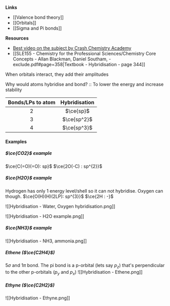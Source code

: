 **Links**
- [[Valence bond theory]] 
- [[Orbitals]] 
- [[Sigma and Pi bonds]] 

**Resources**
- [Best video on the subject by Crash Chemistry Academy](https://www.youtube.com/watch?v=vHXViZTxLXo)
- [[SLE155 - Chemistry for the Professional Sciences/Chemistry Core Concepts - Allan Blackman, Daniel Southam, -exclude.pdf#page=358|Textbook - Hybridisation - page 344]]

When orbitals interact, they add their amplitudes

Why would atoms hybridise and bond? :: To lower the energy and increase stability

| Bonds/LPs to atom | Hybridisation |
| :--: | :--: |
| 2 | $\ce{sp}$ |
| 3 | $\ce{sp^2}$ |
| 4 | $\ce{sp^3}$ |

#### Examples
##### $\ce{CO2}$ example
$\ce{C(=O)(=O): sp}$
$\ce{2O(-C) : sp^{2}}$

##### $\ce{H2O}$ example
Hydrogen has only 1 energy level/shell so it can not hybridise.
Oxygen can though.
$\ce{O(H)(H)(2LP): sp^{3}}$
$\ce{2H : -}$

![[Hybridisation - Water, Oxygen hybridisation.png]]

![[Hybridisation - H2O example.png]]


##### $\ce{NH3}$ example
![[Hybridisation - NH3, ammonia.png]]

##### Ethene ($\ce{C2H4}$)
5$\sigma$ and 1$\pi$ bond.
The pi bond is a p-orbital (lets say $p_{z}$) that's perpendicular to the other p-orbitals ($p_{y}$ and $p_{x}$)
![[Hybridisation - Ethene.png]]

##### Ethyne ($\ce{C2H2}$)

![[Hybridisation - Ethyne.png]]